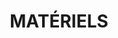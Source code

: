 ---
title : "MATÉRIELS"
service_list:
# service item loop
- name : "JVC GY-LS300"
  image : "images/icons/broadcasting.png"
   
# service item loop
- name : "Objectifs Olympus Zuiko OM et Sirui Anamorphic"
  image : "images/icons/camera-lens.png"
  
# service item loop
- name : "Microphones canon Audio-Technica"
  image : "images/icons/microphone.png"
  
# service item loop
- name : "Microphones HF Audio-Technica"
  image : "images/icons/hf.png"
  
# service item loop
- name : "Stabilisateur Steadycam Flycam Redking"
  image : "images/icons/stabilizer.png"
  
# service item loop
- name : "Stabilisateur Rig épaule Neewer"
  image : "images/icons/rig.png"

  # service item loop
- name : "Moniteur de terrain 4k Feelworld"
  image : "images/icons/cameramonitor.png"

   # service item loop
- name : "Station de travail Ryzen dernière génération"
  image : "images/icons/workstation.png"



# custom style
custom_class: "" 
custom_attributes: "" 
custom_css: ""
---